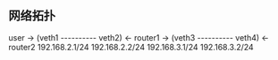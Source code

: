 ## 网络拓扑

user -> (veth1 ---------- veth2) <- router1 -> (veth3 ---------- veth4) <- router2 
    192.168.2.1/24     192.168.2.2/24      192.168.3.1/24      192.168.3.2/24